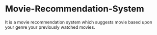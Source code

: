 # Movie-Recommendation-System
It is a movie recommendation system which suggests movie based upon your genre your previously watched movies.
